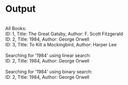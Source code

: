 # Output

<br>All Books:
<br>ID: 1, Title: The Great Gatsby, Author: F. Scott Fitzgerald
<br>ID: 2, Title: 1984, Author: George Orwell
<br>ID: 3, Title: To Kill a Mockingbird, Author: Harper Lee
<br>
<br>Searching for '1984' using linear search:
<br>ID: 2, Title: 1984, Author: George Orwell
<br>
<br>Searching for '1984' using binary search:
<br>ID: 2, Title: 1984, Author: George Orwell
